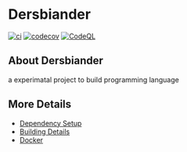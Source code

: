 # Dersbiander

[![ci](https://github.com/Giuseppe-Bianc/Dersbiander/actions/workflows/ci.yml/badge.svg)](https://github.com/Giuseppe-Bianc/Dersbiander/actions/workflows/ci.yml)
[![codecov](https://codecov.io/gh/Giuseppe-Bianc/Dersbiander/branch/main/graph/badge.svg)](https://codecov.io/gh/Giuseppe-Bianc/Dersbiander)
[![CodeQL](https://github.com/Giuseppe-Bianc/Dersbiander/actions/workflows/codeql-analysis.yml/badge.svg)](https://github.com/Giuseppe-Bianc/Dersbiander/actions/workflows/codeql-analysis.yml)

## About Dersbiander

a experimatal project to build programming language

## More Details

* [Dependency Setup](README_dependencies.md)
* [Building Details](README_building.md)
* [Docker](README_docker.md)
